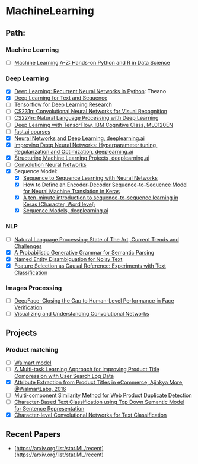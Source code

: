 # MachineLearning

## Path:
### Machine Learning
- [ ] [Machine Learning A-Z: Hands-on Python and R in Data Science](https://www.udemy.com/machinelearning/learn/v4/content)

### Deep Learning
- [x] [Deep Learning: Recurrent Neural Networks in Python](https://www.udemy.com/deep-learning-recurrent-neural-networks-in-python/learn/v4/overview): Theano
- [x] [Deep Learning for Text and Sequence](https://classroom.udacity.com/courses/ud730)
- [ ] [Tensorflow for Deep Learning Research](https://web.stanford.edu/class/cs20si/syllabus.html)
- [ ] [CS231n: Convolutional Neural Networks for Visual Recognition](http://cs231n.stanford.edu/syllabus.html)
- [ ] [CS224n: Natural Language Processing with Deep Learning](http://web.stanford.edu/class/cs224n/syllabus.html)
- [ ] [Deep Learning with TensorFlow, IBM Cognitive Class, ML0120EN](https://courses.cognitiveclass.ai/courses/course-v1:BigDataUniversity+ML0120EN+2016/info)
- [ ] [fast.ai courses](http://course.fast.ai/lessons/lessons.html)
- [x] [Neural Networks and Deep Learning, deeplearning.ai](https://www.coursera.org/learn/neural-networks-deep-learning/home/welcome)
- [x] [Improving Deep Neural Networks: Hyperparameter tuning, Regularization and Optimization, deeplearning.ai](https://www.coursera.org/learn/deep-neural-network/home/welcome)
- [x] [Structuring Machine Learning Projects, deeplearning.ai](https://www.coursera.org/learn/machine-learning-projects/home/welcome)
- [ ] [Convolution Neural Networks](https://www.youtube.com/playlist?list=PLkDaE6sCZn6Gl29AoE31iwdVwSG-KnDzF)
- [x] Sequence Model:
  - [x] [Sequence to Sequence Learning with Neural Networks](https://arxiv.org/pdf/1409.3215.pdf)
  - [x] [How to Define an Encoder-Decoder Sequence-to-Sequence Model for Neural Machine Translation in Keras](https://machinelearningmastery.com/define-encoder-decoder-sequence-sequence-model-neural-machine-translation-keras/)
  - [x] [A ten-minute introduction to sequence-to-sequence learning in Keras (Character, Word level)](https://blog.keras.io/a-ten-minute-introduction-to-sequence-to-sequence-learning-in-keras.html)
  - [x] [Sequence Models, deeplearning.ai](https://www.coursera.org/learn/nlp-sequence-models/home/welcome)
 
### NLP
- [ ] [Natural Language Processing: State of The Art, Current Trends and Challenges](https://arxiv.org/ftp/arxiv/papers/1708/1708.05148.pdf)
- [x] [A Probabilistic Generative Grammar for Semantic Parsing](http://www.aclweb.org/anthology/K17-1026)
- [x] [Named Entity Disambiguation for Noisy Text](http://www.aclweb.org/anthology/K17-1008)
- [x] [Feature Selection as Causal Reference: Experiments with Text Classification](https://www.aclweb.org/anthology/K/K17/K17-1018.pdf)

### Images Processing
- [ ] [DeepFace: Closing the Gap to Human-Level Performance in Face Verification](https://research.fb.com/wp-content/uploads/2016/11/deepface-closing-the-gap-to-human-level-performance-in-face-verification.pdf?)
- [ ] [Visualizing and Understanding Convolutional Networks](https://cs.nyu.edu/~fergus/papers/zeilerECCV2014.pdf)

## Projects
### Product matching
- [ ] [Walmart model](https://medium.com/walmartlabs/product-matching-in-ecommerce-4f19b6aebaca)
- [ ] [A Multi-task Learning Approach for Improving Product Title Compression with User Search Log Data](https://arxiv.org/pdf/1801.01725.pdf)
- [x] [Attribute Extraction from Product Titles in eCommerce, Ajinkya More, @WalmartLabs, 2016](https://arxiv.org/pdf/1608.04670.pdf)
- [ ] [Multi-component Similarity Method for Web Product Duplicate Detection](http://damirvandic.com/wp-content/papercite-data/pdf/sac_2015.pdf)
- [ ] [Character-Based Text Classification using Top Down Semantic Model for Sentence Representation](https://arxiv.org/pdf/1705.10586.pdf)
- [x] [Character-level Convolutional Networks for Text Classification](https://arxiv.org/pdf/1509.01626.pdf)

## Recent Papers
- [https://arxiv.org/list/stat.ML/recent](https://arxiv.org/list/stat.ML/recent)
